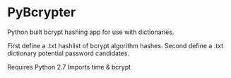 # PyBcrypter
Python built bcrypt hashing app for use with dictionaries.

First define a .txt hashlist of bcrypt algorithm hashes.
Second define a .txt dictionary potential password candidates.

Requires Python 2.7
Imports time & bcrypt
